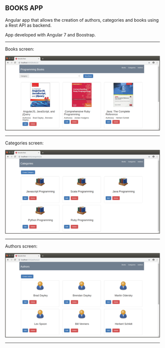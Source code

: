 BOOKS APP
----------------------------------------------------------------------------------------------------------------

Angular app that allows the creation of authors, categories and books using a Rest API as backend.

App developed with Angular 7 and Boostrap.

----------------------------------------------------------------------------------------------------------------

Books screen:

![Screenshot Books](screenshots/ng-books-books-main.png)

----------------------------------------------------------------------------------------------------------------

Categories screen:

![Screenshot Categories](screenshots/ng-books-categories-main.png)

----------------------------------------------------------------------------------------------------------------

Authors screen:

![Screenshot Authors](screenshots/ng-books-authors-main.png)

----------------------------------------------------------------------------------------------------------------

